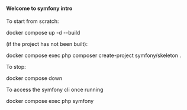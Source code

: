 #### Welcome to symfony intro ####

To start from scratch:

docker compose up -d --build 

(if the project has not been built):

docker compose exec php composer create-project symfony/skeleton .

To stop: 

docker compose down

To access the symfony cli once running

docker compose exec php symfony
